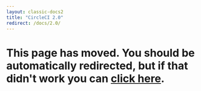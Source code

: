 ```yaml
---
layout: classic-docs2
title: "CircleCI 2.0"
redirect: /docs/2.0/
---
```


<h1>This page has moved. You should be automatically redirected, but if that didn't work you can <a href="/docs/2.0">click here</a>.</h1> 